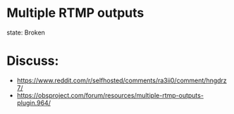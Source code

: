 # Multiple RTMP outputs
state: Broken

# Discuss:
- https://www.reddit.com/r/selfhosted/comments/ra3ii0/comment/hngdrz7/
- https://obsproject.com/forum/resources/multiple-rtmp-outputs-plugin.964/
